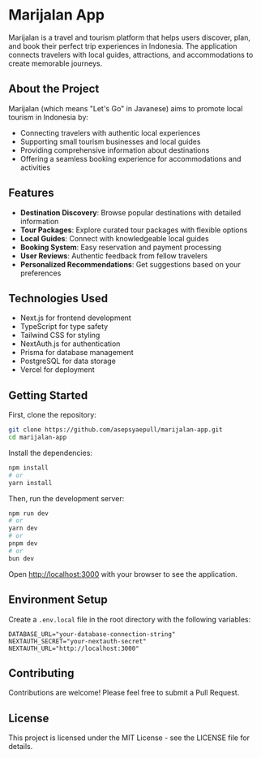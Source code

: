 # Marijalan App

Marijalan is a travel and tourism platform that helps users discover, plan, and book their perfect trip experiences in Indonesia. The application connects travelers with local guides, attractions, and accommodations to create memorable journeys.

## About the Project

Marijalan (which means "Let's Go" in Javanese) aims to promote local tourism in Indonesia by:

- Connecting travelers with authentic local experiences
- Supporting small tourism businesses and local guides
- Providing comprehensive information about destinations
- Offering a seamless booking experience for accommodations and activities

## Features

- **Destination Discovery**: Browse popular destinations with detailed information
- **Tour Packages**: Explore curated tour packages with flexible options
- **Local Guides**: Connect with knowledgeable local guides
- **Booking System**: Easy reservation and payment processing
- **User Reviews**: Authentic feedback from fellow travelers
- **Personalized Recommendations**: Get suggestions based on your preferences

## Technologies Used

- Next.js for frontend development
- TypeScript for type safety
- Tailwind CSS for styling
- NextAuth.js for authentication
- Prisma for database management
- PostgreSQL for data storage
- Vercel for deployment

## Getting Started

First, clone the repository:

```bash
git clone https://github.com/asepsyaepull/marijalan-app.git
cd marijalan-app
```

Install the dependencies:

```bash
npm install
# or
yarn install
```

Then, run the development server:

```bash
npm run dev
# or
yarn dev
# or
pnpm dev
# or
bun dev
```

Open [http://localhost:3000](http://localhost:3000) with your browser to see the application.

## Environment Setup

Create a `.env.local` file in the root directory with the following variables:

```
DATABASE_URL="your-database-connection-string"
NEXTAUTH_SECRET="your-nextauth-secret"
NEXTAUTH_URL="http://localhost:3000"
```

## Contributing

Contributions are welcome! Please feel free to submit a Pull Request.

## License

This project is licensed under the MIT License - see the LICENSE file for details.
